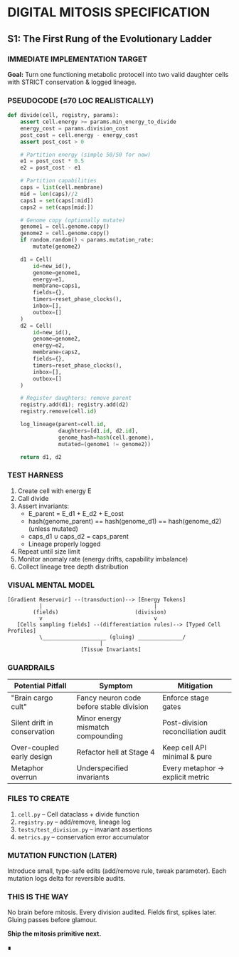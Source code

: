 # DIGITAL MITOSIS SPECIFICATION
## S1: The First Rung of the Evolutionary Ladder

### IMMEDIATE IMPLEMENTATION TARGET

**Goal:** Turn one functioning metabolic protocell into two valid daughter cells with STRICT conservation & logged lineage.

### PSEUDOCODE (≤70 LOC REALISTICALLY)

```python
def divide(cell, registry, params):
    assert cell.energy >= params.min_energy_to_divide
    energy_cost = params.division_cost
    post_cost = cell.energy - energy_cost
    assert post_cost > 0

    # Partition energy (simple 50/50 for now)
    e1 = post_cost * 0.5
    e2 = post_cost - e1

    # Partition capabilities
    caps = list(cell.membrane)
    mid = len(caps)//2
    caps1 = set(caps[:mid])
    caps2 = set(caps[mid:])

    # Genome copy (optionally mutate)
    genome1 = cell.genome.copy()
    genome2 = cell.genome.copy()
    if random.random() < params.mutation_rate:
        mutate(genome2)

    d1 = Cell(
        id=new_id(),
        genome=genome1,
        energy=e1,
        membrane=caps1,
        fields={},
        timers=reset_phase_clocks(),
        inbox=[],
        outbox=[]
    )
    d2 = Cell(
        id=new_id(),
        genome=genome2,
        energy=e2,
        membrane=caps2,
        fields={},
        timers=reset_phase_clocks(),
        inbox=[],
        outbox=[]
    )

    # Register daughters; remove parent
    registry.add(d1); registry.add(d2)
    registry.remove(cell.id)

    log_lineage(parent=cell.id,
                daughters=[d1.id, d2.id],
                genome_hash=hash(cell.genome),
                mutated=(genome1 != genome2))

    return d1, d2
```

### TEST HARNESS

1. Create cell with energy E
2. Call divide
3. Assert invariants:
   - E_parent = E_d1 + E_d2 + E_cost
   - hash(genome_parent) == hash(genome_d1) == hash(genome_d2) (unless mutated)
   - caps_d1 ∪ caps_d2 = caps_parent
   - Lineage properly logged
4. Repeat until size limit
5. Monitor anomaly rate (energy drifts, capability imbalance)
6. Collect lineage tree depth distribution

### VISUAL MENTAL MODEL

```
[Gradient Reservoir] --(transduction)--> [Energy Tokens]
          |                                   |
        (fields)                        (division)
          v                                   v
   [Cells sampling fields] --(differentiation rules)--> [Typed Cell Profiles]
          \____________________ (gluing) ______________/
                             |
                       [Tissue Invariants]
```

### GUARDRAILS

| Potential Pitfall | Symptom | Mitigation |
|------------------|---------|------------|
| "Brain cargo cult" | Fancy neuron code before stable division | Enforce stage gates |
| Silent drift in conservation | Minor energy mismatch compounding | Post-division reconciliation audit |
| Over-coupled early design | Refactor hell at Stage 4 | Keep cell API minimal & pure |
| Metaphor overrun | Underspecified invariants | Every metaphor → explicit metric |

### FILES TO CREATE

1. `cell.py` – Cell dataclass + divide function
2. `registry.py` – add/remove, lineage log
3. `tests/test_division.py` – invariant assertions
4. `metrics.py` – conservation error accumulator

### MUTATION FUNCTION (LATER)
Introduce small, type-safe edits (add/remove rule, tweak parameter). Each mutation logs delta for reversible audits.

### THIS IS THE WAY

No brain before mitosis. Every division audited. Fields first, spikes later. Gluing passes before glamour.

**Ship the mitosis primitive next.**

∎